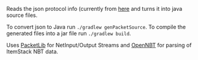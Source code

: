 Reads the json protocol info (currently from [here](https://github.com/PrismarineJS/minecraft-data/blob/snapshot-1.9/enums/protocol.json) and turns it into java source files.

To convert json to Java run `./gradlew genPacketSource`.
To compile the generated files into a jar file run `./gradlew build`.

Uses [PacketLib](https://github.com/Steveice10/PacketLib) for NetInput/Output Streams 
and [OpenNBT](https://github.com/Steveice10/OpenNBT) for parsing of ItemStack NBT data.
